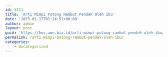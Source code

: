 ```yaml
---
id: 3111
title: 'Arti Mimpi Potong Rambut Pendek Oleh Ibu'
date: '2023-01-17T01:24:51+00:00'
author: admin
layout: post
guid: 'https://bos.awn.biz.id/arti-mimpi-potong-rambut-pendek-oleh-ibu/'
permalink: /arti-mimpi-potong-rambut-pendek-oleh-ibu/
categories:
    - Uncategorized
---
```


